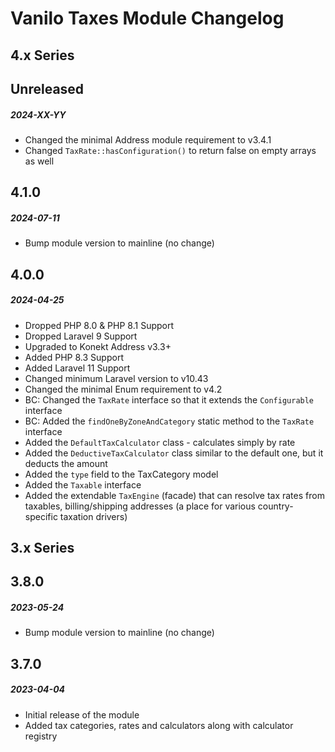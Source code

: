 # Vanilo Taxes Module Changelog

## 4.x Series

## Unreleased
##### 2024-XX-YY

- Changed the minimal Address module requirement to v3.4.1
- Changed `TaxRate::hasConfiguration()` to return false on empty arrays as well

## 4.1.0
##### 2024-07-11

- Bump module version to mainline (no change)

## 4.0.0
##### 2024-04-25

- Dropped PHP 8.0 & PHP 8.1 Support
- Dropped Laravel 9 Support
- Upgraded to Konekt Address v3.3+
- Added PHP 8.3 Support
- Added Laravel 11 Support
- Changed minimum Laravel version to v10.43
- Changed the minimal Enum requirement to v4.2
- BC: Changed the `TaxRate` interface so that it extends the `Configurable` interface
- BC: Added the `findOneByZoneAndCategory` static method to the `TaxRate` interface
- Added the `DefaultTaxCalculator` class - calculates simply by rate
- Added the `DeductiveTaxCalculator` class similar to the default one, but it deducts the amount
- Added the `type` field to the TaxCategory model
- Added the `Taxable` interface
- Added the extendable `TaxEngine` (facade) that can resolve tax rates from taxables, billing/shipping addresses (a place for various country-specific taxation drivers)

## 3.x Series

## 3.8.0
##### 2023-05-24

- Bump module version to mainline (no change)

## 3.7.0
##### 2023-04-04

- Initial release of the module
- Added tax categories, rates and calculators along with calculator registry 
